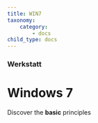 ```yaml
---
title: WIN7
taxonomy:
    category:
        - docs
child_type: docs
---
```


### Werkstatt

# Windows 7

Discover the **basic** principles
